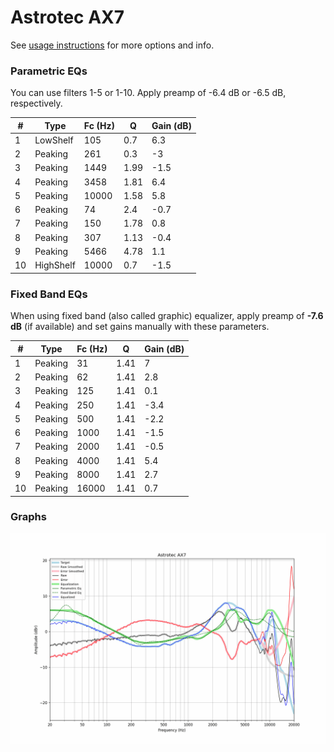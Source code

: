 # Astrotec AX7
See [usage instructions](https://github.com/jaakkopasanen/AutoEq#usage) for more options and info.

### Parametric EQs
You can use filters 1-5 or 1-10. Apply preamp of -6.4 dB or -6.5 dB, respectively.

|   # | Type      |   Fc (Hz) |    Q |   Gain (dB) |
|-----|-----------|-----------|------|-------------|
|   1 | LowShelf  |       105 | 0.7  |         6.3 |
|   2 | Peaking   |       261 | 0.3  |        -3   |
|   3 | Peaking   |      1449 | 1.99 |        -1.5 |
|   4 | Peaking   |      3458 | 1.81 |         6.4 |
|   5 | Peaking   |     10000 | 1.58 |         5.8 |
|   6 | Peaking   |        74 | 2.4  |        -0.7 |
|   7 | Peaking   |       150 | 1.78 |         0.8 |
|   8 | Peaking   |       307 | 1.13 |        -0.4 |
|   9 | Peaking   |      5466 | 4.78 |         1.1 |
|  10 | HighShelf |     10000 | 0.7  |        -1.5 |

### Fixed Band EQs
When using fixed band (also called graphic) equalizer, apply preamp of **-7.6 dB** (if available) and set gains manually with these parameters.

|   # | Type    |   Fc (Hz) |    Q |   Gain (dB) |
|-----|---------|-----------|------|-------------|
|   1 | Peaking |        31 | 1.41 |         7   |
|   2 | Peaking |        62 | 1.41 |         2.8 |
|   3 | Peaking |       125 | 1.41 |         0.1 |
|   4 | Peaking |       250 | 1.41 |        -3.4 |
|   5 | Peaking |       500 | 1.41 |        -2.2 |
|   6 | Peaking |      1000 | 1.41 |        -1.5 |
|   7 | Peaking |      2000 | 1.41 |        -0.5 |
|   8 | Peaking |      4000 | 1.41 |         5.4 |
|   9 | Peaking |      8000 | 1.41 |         2.7 |
|  10 | Peaking |     16000 | 1.41 |         0.7 |

### Graphs
![](./Astrotec%20AX7.png)
